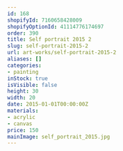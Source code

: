 ```yaml
---
id: 168
shopifyId: 7160658428009
shopifyOptionId: 41114776174697
order: 390
title: Self portrait 2015 2
slug: self-portrait-2015-2
url: art-works/self-portrait-2015-2
aliases: []
categories:
- painting
inStock: true
isVisible: false
height: 30
width: 20
date: 2015-01-01T00:00:00Z
materials:
- acrylic
- canvas
price: 150
mainImage: self_portrait_2015.jpg
---
```

